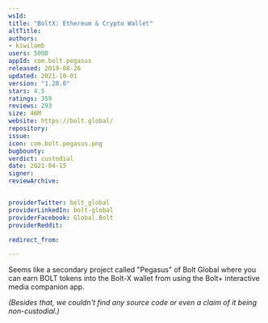 ```yaml
---
wsId: 
title: "BoltX: Ethereum & Crypto Wallet"
altTitle: 
authors:
- kiwilamb
users: 5000
appId: com.bolt.pegasus
released: 2019-08-26
updated: 2021-10-01
version: "1.20.0"
stars: 4.5
ratings: 359
reviews: 293
size: 46M
website: https://bolt.global/
repository: 
issue: 
icon: com.bolt.pegasus.png
bugbounty: 
verdict: custodial
date: 2021-04-15
signer: 
reviewArchive:


providerTwitter: bolt_global
providerLinkedIn: bolt-global
providerFacebook: Global.Bolt
providerReddit: 

redirect_from:

---
```



Seems like a secondary project called "Pegasus" of Bolt Global where you can earn BOLT tokens into the Bolt-X wallet from using the Bolt+ interactive media companion app.

*(Besides that, we couldn't find any source code or even a claim of it being non-custodial.)*
